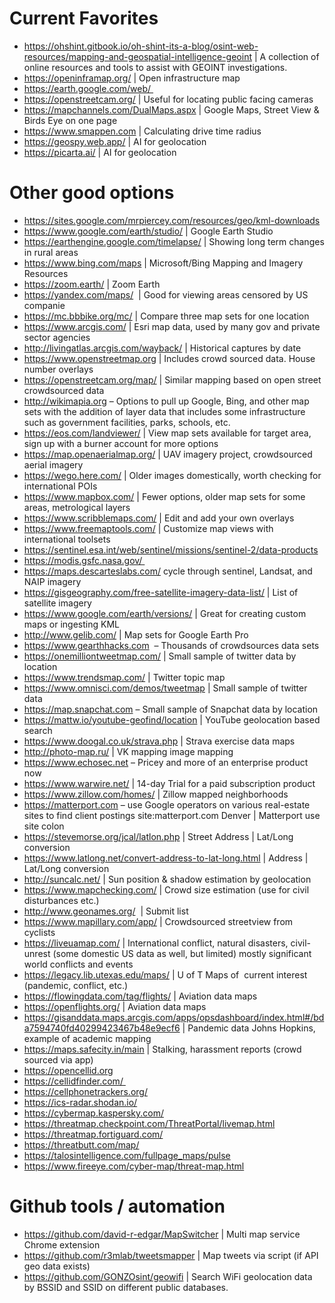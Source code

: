 # Current Favorites
- https://ohshint.gitbook.io/oh-shint-its-a-blog/osint-web-resources/mapping-and-geospatial-intelligence-geoint | A collection of online resources and tools to assist with GEOINT investigations.
- https://openinframap.org/ | Open infrastructure map
- https://earth.google.com/web/ 
- https://openstreetcam.org/ | Useful for locating public facing cameras
- https://mapchannels.com/DualMaps.aspx | Google Maps, Street View & Birds Eye on one page
- https://www.smappen.com | Calculating drive time radius
- https://geospy.web.app/ | AI for geolocation
- https://picarta.ai/ | AI for geolocation


# Other good options
- https://sites.google.com/mrpiercey.com/resources/geo/kml-downloads
- https://www.google.com/earth/studio/ | Google Earth Studio
- https://earthengine.google.com/timelapse/ | Showing long term changes in rural areas
- https://www.bing.com/maps | Microsoft/Bing Mapping and Imagery Resources
- https://zoom.earth/ | Zoom Earth
- https://yandex.com/maps/  | Good for viewing areas censored by US companie
- https://mc.bbbike.org/mc/ | Compare three map sets for one location
- https://www.arcgis.com/ | Esri map data, used by many gov and private sector agencies
- http://livingatlas.arcgis.com/wayback/ | Historical captures by date
- https://www.openstreetmap.org | Includes crowd sourced data. House number overlays
- https://openstreetcam.org/map/ | Similar mapping based on open street crowdsourced data
- http://wikimapia.org – Options to pull up Google, Bing, and other map sets with the addition of layer data that includes some infrastructure such as government facilities, parks, schools, etc.
- https://eos.com/landviewer/ | View map sets available for target area, sign up with a burner account for more options
- https://map.openaerialmap.org/ | UAV imagery project, crowdsourced aerial imagery
- https://wego.here.com/ | Older images domestically, worth checking for international POIs
- https://www.mapbox.com/ | Fewer options, older map sets for some areas, metrological layers
- https://www.scribblemaps.com/ | Edit and add your own overlays
- https://www.freemaptools.com/ | Customize map views with international toolsets
- https://sentinel.esa.int/web/sentinel/missions/sentinel-2/data-products
- https://modis.gsfc.nasa.gov/ 
- https://maps.descarteslabs.com/ cycle through sentinel, Landsat, and NAIP imagery
- https://gisgeography.com/free-satellite-imagery-data-list/ | List of satellite imagery
- https://www.google.com/earth/versions/ | Great for creating custom maps or ingesting KML
- http://www.gelib.com/ | Map sets for Google Earth Pro
- https://www.gearthhacks.com  – Thousands of crowdsources data sets
- https://onemilliontweetmap.com/ | Small sample of twitter data by location
- https://www.trendsmap.com/ | Twitter topic map
- https://www.omnisci.com/demos/tweetmap | Small sample of twitter data
- https://map.snapchat.com – Small sample of Snapchat data by location
- https://mattw.io/youtube-geofind/location | YouTube geolocation based search
- https://www.doogal.co.uk/strava.php | Strava exercise data maps
- http://photo-map.ru/ | VK mapping image mapping 
- https://www.echosec.net – Pricey and more of an enterprise product now
- https://www.warwire.net/ | 14-day Trial for a paid subscription product
- https://www.zillow.com/homes/ | Zillow mapped neighborhoods
- https://matterport.com – use Google operators on various real-estate sites to find client postings site:matterport.com Denver | Matterport use site colon
- https://stevemorse.org/jcal/latlon.php | Street Address | Lat/Long conversion
- https://www.latlong.net/convert-address-to-lat-long.html | Address | Lat/Long conversion
- http://suncalc.net/ | Sun position & shadow estimation by geolocation
- https://www.mapchecking.com/ | Crowd size estimation (use for civil disturbances etc.)
- http://www.geonames.org/  | Submit list
- https://www.mapillary.com/app/ | Crowdsourced streetview from cyclists
- https://liveuamap.com/ | International conflict, natural disasters, civil-unrest (some domestic US data as well, but limited) mostly significant world conflicts and events
- https://legacy.lib.utexas.edu/maps/ | U of T Maps of  current interest (pandemic, conflict, etc.)
- https://flowingdata.com/tag/flights/ | Aviation data maps
- https://openflights.org/ | Aviation data maps
- https://gisanddata.maps.arcgis.com/apps/opsdashboard/index.html#/bda7594740fd40299423467b48e9ecf6 | Pandemic data Johns Hopkins, example of academic mapping 
- https://maps.safecity.in/main | Stalking, harassment reports (crowd sourced via app)
- https://opencellid.org
- https://cellidfinder.com/ 
- https://cellphonetrackers.org/
- https://ics-radar.shodan.io/
- https://cybermap.kaspersky.com/
- https://threatmap.checkpoint.com/ThreatPortal/livemap.html
- https://threatmap.fortiguard.com/
- https://threatbutt.com/map/
- https://talosintelligence.com/fullpage_maps/pulse
- https://www.fireeye.com/cyber-map/threat-map.html

# Github tools / automation
- https://github.com/david-r-edgar/MapSwitcher | Multi map service Chrome extension
- https://github.com/r3mlab/tweetsmapper | Map tweets via script (if API geo data exists)
- https://github.com/GONZOsint/geowifi | Search WiFi geolocation data by BSSID and SSID on different public databases.
